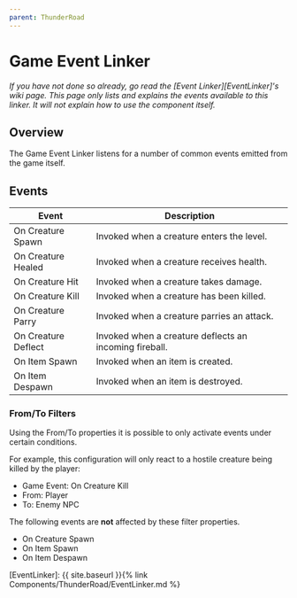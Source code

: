 ```yaml
---
parent: ThunderRoad
---
```

# Game Event Linker
*If you have not done so already, go read the [Event Linker][EventLinker]'s wiki page. This page only lists and explains the events available to this linker. It will not explain how to use the component itself.*

## Overview
The Game Event Linker listens for a number of common events emitted from the game itself.

## Events


| Event                             | Description
| ---                               | ---
| On Creature Spawn                 | Invoked when a creature enters the level.
| On Creature Healed                | Invoked when a creature receives health.
| On Creature Hit                   | Invoked when a creature takes damage.
| On Creature Kill                  | Invoked when a creature has been killed.
| On Creature Parry                 | Invoked when a creature parries an attack.
| On Creature Deflect               | Invoked when a creature deflects an incoming fireball.
| On Item Spawn                     | Invoked when an item is created.
| On Item Despawn                   | Invoked when an item is destroyed.

### From/To Filters

Using the From/To properties it is possible to only activate events under certain conditions.

For example, this configuration will only react to a hostile creature being killed by the player:

- Game Event: On Creature Kill
- From: Player
- To: Enemy NPC
  

The following events are **not** affected by these filter properties. 
- On Creature Spawn
- On Item Spawn
- On Item Despawn



[EventLinker]:  {{ site.baseurl }}{% link Components/ThunderRoad/EventLinker.md %}